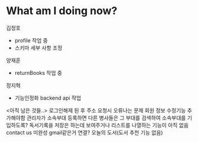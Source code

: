 # What am I doing now?

김정호
- profile 작업 중
- 스키마 세부 사항 조정
  
양재훈
- returnBooks 작업 중


정지혁
- 기능인정화 backend api 작업

<아직 남은 것들..>
로그인해제 된 후 주소 요청시 오류나는 문제
회원 정보 수정기능 추가해야함
관리자가 소속부대 등록하면 다른 병사들은 그 부대를 검색하여 소속부대를 기입하도록?
독서기록을 저장은 하는데 보여주거나 리스트를 나열하는 기능이 아직 없음
contact us 미완성 gmail같은거 연결?
오늘의 도서(도서 추천 기능 없음)
